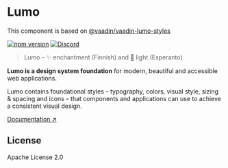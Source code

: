 # Lumo

This component is based on [@vaadin/vaadin-lumo-styles](https://www.npmjs.com/package/@vaadin/vaadin-lumo-styles)

[![npm version](https://badgen.net/npm/v/@scoped-vaadin/vaadin-lumo-styles)](https://www.npmjs.com/package/@scoped-vaadin/vaadin-lumo-styles)
[![Discord](https://img.shields.io/discord/732335336448852018?label=discord)](https://discord.gg/PHmkCKC)

> Lumo – ✨ enchantment (Finnish) and 🔆 light (Esperanto)

**Lumo is a design system foundation** for modern, beautiful and accessible web applications.

Lumo contains foundational styles – typography, colors, visual style, sizing & spacing and icons – that components and applications can use to achieve a consistent visual design.

[Documentation ↗](https://vaadin.com/docs/latest/styling/lumo)

## License

Apache License 2.0
